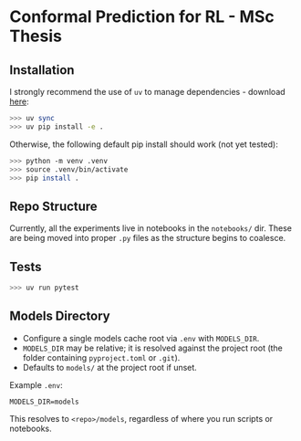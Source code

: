# Conformal Prediction for RL - MSc Thesis

## Installation
I strongly recommend the use of `uv` to manage dependencies - download [here](https://docs.astral.sh/uv/):
```bash
>>> uv sync
>>> uv pip install -e .
```

Otherwise, the following default pip install should work (not yet tested):
```bash
>>> python -m venv .venv
>>> source .venv/bin/activate
>>> pip install .
``` 

## Repo Structure

Currently, all the experiments live in notebooks in the `notebooks/` dir. These are being moved into proper `.py` files as the structure begins to coalesce.


## Tests
```bash
>>> uv run pytest
```

## Models Directory
- Configure a single models cache root via `.env` with `MODELS_DIR`.
- `MODELS_DIR` may be relative; it is resolved against the project root (the folder containing `pyproject.toml` or `.git`).
- Defaults to `models/` at the project root if unset.

Example `.env`:
```
MODELS_DIR=models
```
This resolves to `<repo>/models`, regardless of where you run scripts or notebooks.
